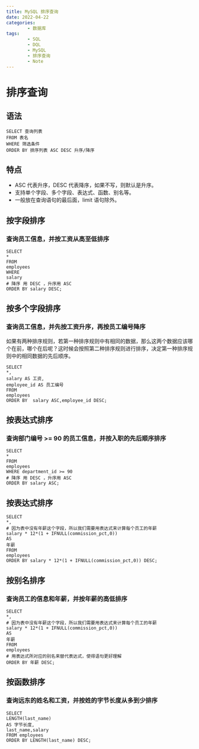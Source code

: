 ```yaml
---
title: MySQL 排序查询
date: 2022-04-22
categories:
        - 数据库
tags:
        - SQL
        - DQL
        - MySQL
        - 排序查询
        - Note
---
```


# 排序查询

## 语法

```MySQL
SELECT 查询列表
FROM 表名
WHERE 筛选条件
ORDER BY 排序列表 ASC DESC 升序/降序
```

## 特点

- ASC 代表升序，DESC 代表降序，如果不写，则默认是升序。
- 支持单个字段、多个字段、表达式、函数、别名等。
- 一般放在查询语句的最后面，limit 语句除外。

## 按字段排序

### 查询员工信息，并按工资从高至低排序

```MySQL
SELECT
*
FROM
employees
WHERE
salary
# 降序 用 DESC ，升序用 ASC
ORDER BY salary DESC;
```

## 按多个字段排序

### 查询员工信息，并先按工资升序，再按员工编号降序

如果有两种排序规则，若第一种排序规则中有相同的数据，那么这两个数据应该哪个在前，哪个在后呢？这时候会按照第二种排序规则进行排序，决定第一种排序规则中的相同数据的先后顺序。

```MySQL
SELECT
*,
salary AS 工资,
employee_id AS 员工编号
FROM
employees
ORDER BY  salary ASC,employee_id DESC;
```

## 按表达式排序

### 查询部门编号 >= 90 的员工信息，并按入职的先后顺序排序

```MySQL
SELECT
*
FROM
employees
WHERE department_id >= 90
# 降序 用 DESC ，升序用 ASC
ORDER BY salary ASC;
```

## 按表达式排序

```MySQL
SELECT
*,
# 因为表中没有年薪这个字段，所以我们需要用表达式来计算每个员工的年薪
salary * 12*(1 + IFNULL(commission_pct,0))
AS
年薪
FROM
employees
ORDER BY salary * 12*(1 + IFNULL(commission_pct,0)) DESC;
```

## 按别名排序

### 查询员工的信息和年薪，并按年薪的高低排序

```MySQL
SELECT
*,
# 因为表中没有年薪这个字段，所以我们需要用表达式来计算每个员工的年薪
salary * 12*(1 + IFNULL(commission_pct,0))
AS
年薪
FROM
employees
# 用表达式所对应的别名来替代表达式，使得语句更好理解
ORDER BY 年薪 DESC;
```

## 按函数排序

### 查询远东的姓名和工资，并按姓的字节长度从多到少排序

```MySQL
SELECT
LENGTH(last_name)
AS 字节长度,
last_name,salary
FROM employees
ORDER BY LENGTH(last_name) DESC;
```

##
